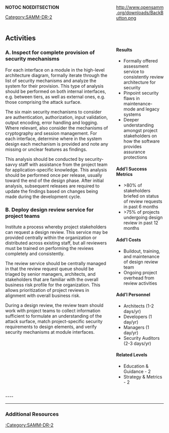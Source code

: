 <div style="float:left; width:65%;">

</div>

<div style="float:right; width:30%;">

[<http://www.opensamm.org/downloads/BackButton.png>](http://www.owasp.org/index.php/SAMM_-_Verification)

</div>

<div style="width:100%; float:left;">

<div style="width:30%; float:right; padding-top:50px; padding-left:10px;">

#### Results

  - Formally offered assessment service to consistently review
    architecture for security
  - Pinpoint security flaws in maintenance-mode and legacy systems
  - Deeper understanding amongst project stakeholders on how the
    software provides assurance protections

#### Add’l Success Metrics

  - \>80% of stakeholders briefed on status of review requests in past 6
    months
  - \>75% of projects undergoing design review in past 12 months

#### Add’l Costs

  - Buildout, training, and maintenance of design review team
  - Ongoing project overhead from review activities

#### Add’l Personnel

  - Architects (1-2 days/yr)
  - Developers (1 day/yr)
  - Managers (1 day/yr)
  - Security Auditors (2-3 days/yr)

#### Related Levels

  - Education & Guidance - 2
  - Strategy & Metrics - 2

</div>

<div style="float:left; width:65%;">

## Activities

### A. Inspect for complete provision of security mechanisms

For each interface on a module in the high-level architecture diagram,
formally iterate through the list of security mechanisms and analyze the
system for their provision. This type of analysis should be performed on
both internal interfaces, e.g. between tiers, as well as external ones,
e.g. those comprising the attack surface.

The six main security mechanisms to consider are authentication,
authorization, input validation, output encoding, error handling and
logging. Where relevant, also consider the mechanisms of cryptography
and session management. For each interface, determine where in the
system design each mechanism is provided and note any missing or unclear
features as findings.

This analysis should be conducted by security-savvy staff with
assistance from the project team for application-specific knowledge.
This analysis should be performed once per release, usually toward the
end of the design phase. After initial analysis, subsequent releases are
required to update the findings based on changes being made during the
development cycle.

### B. Deploy design review service for project teams

Institute a process whereby project stakeholders can request a design
review. This service may be provided centrally within the organization
or distributed across existing staff, but all reviewers must be trained
on performing the reviews completely and consistently.

The review service should be centrally managed in that the review
request queue should be triaged by senior managers, architects, and
stakeholders that are familiar with the overall business risk profile
for the organization. This allows prioritization of project reviews in
alignment with overall business risk.

During a design review, the review team should work with project teams
to collect information sufficient to formulate an understanding of the
attack surface, match project-specific security requirements to design
elements, and verify security mechanisms at module interfaces.

</div>

</div>

<div style="float:left; width:100%;">




\----

-----

### Additional Resources

[:Category:SAMM-DR-2](:Category:SAMM-DR-2 "wikilink")

</div>

__NOTOC__ __NOEDITSECTION__

[Category:SAMM-DR-2](Category:SAMM-DR-2 "wikilink")